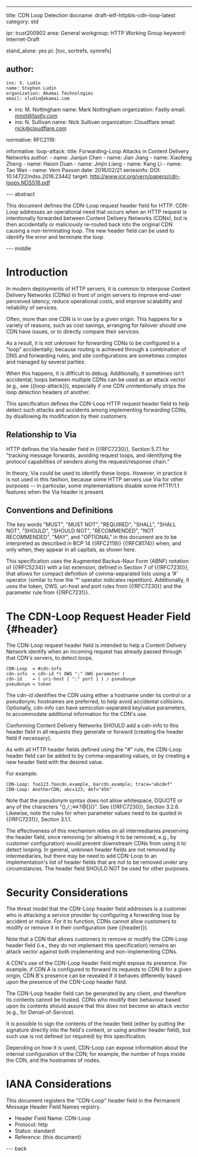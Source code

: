 ---
title: CDN Loop Detection
docname: draft-ietf-httpbis-cdn-loop-latest
category: std

ipr: trust200902
area: General
workgroup: HTTP Working Group
keyword: Internet-Draft

stand_alone: yes
pi: [toc, sortrefs, symrefs]

author:
 -
    ins: S. Ludin
    name: Stephen Ludin
    organization: Akamai Technologies
    email: sludin@akamai.com
 -
    ins: M. Nottingham
    name: Mark Nottingham
    organization: Fastly
    email: mnot@fastly.com
 -
    ins: N. Sullivan
    name: Nick Sullivan
    organization: Cloudflare
    email: nick@cloudflare.com

normative:
  RFC2119:

informative:
  loop-attack:
    title: Forwarding-Loop Attacks in Content Delivery Networks
    author:
    - name: Jianjun Chen
    - name: Jian Jiang
    - name: Xiaofeng Zheng
    - name: Haixin Duan
    - name: Jinjin Liang
    - name: Kang Li
    - name: Tao Wan
    - name: Vern Paxson
    date: 2016/02/21
    seriesinfo:
      DOI: 10.14722/ndss.2016.23442
    target: http://www.icir.org/vern/papers/cdn-loops.NDSS16.pdf



--- abstract

This document defines the CDN-Loop request header field for HTTP. CDN-Loop addresses an operational
need that occurs when an HTTP request is intentionally forwarded between Content Delivery Networks
(CDNs), but is then accidentally or maliciously re-routed back into the original CDN causing a
non-terminating loop. The new header field can be used to identify the error and terminate the loop.

--- middle

# Introduction

In modern deployments of HTTP servers, it is common to interpose Content Delivery Networks (CDNs)
in front of origin servers to improve end-user perceived latency, reduce operational costs, and
improve scalability and reliability of services.

Often, more than one CDN is in use by a given origin. This happens for a variety of reasons, such
as cost savings, arranging for failover should one CDN have issues, or to directly compare their
services.

As a result, it is not unknown for forwarding CDNs to be configured in a "loop" accidentally;
because routing is achieved through a combination of DNS and forwarding rules, and site
configurations are sometimes complex and managed by several parties.

When this happens, it is difficult to debug. Additionally, it sometimes isn't accidental; loops
between multiple CDNs can be used as an attack vector (e.g., see {{loop-attack}}), especially if one
CDN unintentionally strips the loop detection headers of another.

This specification defines the CDN-Loop HTTP request header field to help detect such attacks and accidents among implementing forwarding CDNs, by disallowing its modification by their customers.


## Relationship to Via

HTTP defines the Via header field in {{!RFC7230}}, Section 5.7.1 for "tracking message forwards,
avoiding request loops, and identifying the protocol capabilities of senders along the
request/response chain."

In theory, Via could be used to identify these loops. However, in practice it is not used in this
fashion, because some HTTP servers use Via for other purposes -- in particular, some
implementations disable some HTTP/1.1 features when the Via header is present.


## Conventions and Definitions

The key words "MUST", "MUST NOT", "REQUIRED", "SHALL", "SHALL NOT", "SHOULD", "SHOULD NOT",
"RECOMMENDED", "NOT RECOMMENDED", "MAY", and "OPTIONAL" in this document are to be interpreted as
described in BCP 14 {{RFC2119}} {{!RFC8174}} when, and only when, they appear in all capitals, as
shown here.

This specification uses the Augmented Backus-Naur Form (ABNF) notation of {{!RFC5234}} with a list
extension, defined in Section 7 of {{!RFC7230}}, that allows for compact definition of
comma-separated lists using a ‘#’ operator (similar to how the ‘*’ operator indicates repetition).
Additionally, it uses the token, OWS, uri-host and port rules from {{!RFC7230}} and the parameter
rule from {{!RFC7231}}.


# The CDN-Loop Request Header Field {#header}

The CDN-Loop request header field is intended to help a Content Delivery Network identify when an incoming request has already passed through that CDN's servers, to detect loops.

~~~ abnf
CDN-Loop  = #cdn-info
cdn-info  = cdn-id *( OWS ";" OWS parameter )
cdn-id    = ( uri-host [ ":" port ] ) / pseudonym
pseudonym = token
~~~

The cdn-id identifies the CDN using either a hostname under its control or a pseudonym; hostnames
are preferred, to help avoid accidental collisions. Optionally, cdn-info can have
semicolon-separated key/value parameters, to accommodate additional information for the CDN's use.

Conforming Content Delivery Networks SHOULD add a cdn-info to this header field in all requests they
generate or forward (creating the header field if necessary).

As with all HTTP header fields defined using the "#" rule, the CDN-Loop header field can be added to by comma-separating values, or by creating a new header field with the desired value.

For example:

~~~ example
CDN-Loop: foo123.foocdn.example, barcdn.example; trace="abcdef"
CDN-Loop: AnotherCDN; abc=123; def="456"
~~~

Note that the pseudonym syntax does not allow whitespace, DQUOTE or any of the characters
"(),/:;<=>?@[\]{}". See {{!RFC7230}}, Section 3.2.6. Likewise, note the rules for when parameter
values need to be quoted in {{!RFC7231}}, Section 3.1.1.

The effectiveness of this mechanism relies on all intermediaries preserving the header field, since
removing (or allowing it to be removed, e.g., by customer configuration) would prevent downstream
CDNs from using it to detect looping. In general, unknown header fields are not removed by
intermediaries, but there may be need to add CDN-Loop to an implementation's list of header fields
that are not to be removed under any circumstances. The header field SHOULD NOT be used for other
purposes.

# Security Considerations

The threat model that the CDN-Loop header field addresses is a customer who is attacking a service
provider by configuring a forwarding loop by accident or malice. For it to function, CDNs cannot
allow customers to modify or remove it in their configuration (see {{header}}).

Note that a CDN that allows customers to remove or modify the CDN-Loop header field (i.e., they do
not implement this specification) remains an attack vector against both implementing and
non-implementing CDNs.

A CDN's use of the CDN-Loop header field might expose its presence. For example, if CDN A is configured to forward its requests to CDN B for a given origin, CDN B's presence can be revealed if it behaves differently based upon the presence of the CDN-Loop header field.

The CDN-Loop header field can be generated by any client, and therefore its contents cannot be
trusted. CDNs who modify their behaviour based upon its contents should assure that this does not
become an attack vector (e.g., for Denial-of-Service).

It is possible to sign the contents of the header field (either by putting the signature directly
into the field's content, or using another header field), but such use is not defined (or required)
by this specification.

Depending on how it is used, CDN-Loop can expose information about the internal configuration of the CDN; for example, the number of hops inside the CDN, and the hostnames of nodes.


# IANA Considerations

This document registers the "CDN-Loop" header field in the Permanent Message Header Field Names registry.

* Header Field Name: CDN-Loop
* Protocol: http
* Status: standard
* Reference: (this document)


--- back

